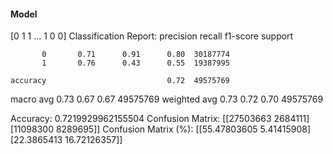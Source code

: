 #### Model
[0 1 1 ... 1 0 0]
Classification Report:
              precision    recall  f1-score   support

           0       0.71      0.91      0.80  30187774
           1       0.76      0.43      0.55  19387995

    accuracy                           0.72  49575769
   macro avg       0.73      0.67      0.67  49575769
weighted avg       0.73      0.72      0.70  49575769

Accuracy: 0.7219929962155504
Confusion Matrix:
[[27503663  2684111]
 [11098300  8289695]]
Confusion Matrix (%):
[[55.47803605  5.41415908]
 [22.3865413  16.72126357]]
